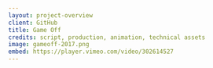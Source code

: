 ```yaml
---
layout: project-overview
client: GitHub
title: Game Off
credits: script, production, animation, technical assets
image: gameoff-2017.png
embed: https://player.vimeo.com/video/302614527
---
```

